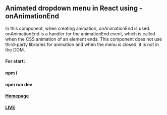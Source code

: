 ## Animated dropdown menu in React using - onAnimationEnd
In this component, when creating animation, onAnimationEnd is used. onAnimationEnd is a handler for the animationEnd event, which is called when the CSS animation of an element ends. This component does not use third-party libraries for animation and when the menu is closed, it is not in the DOM.
#### For start:
#### npm i
#### npm run dev
#### [Homepage](https://shedov.top/animated-dropdown-menu-in-react-using-onanimationend)
#### [LIVE](https://animated-dropdown-menu-in-react.vercel.app/)
